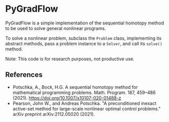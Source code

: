 # PyGradFlow

PyGradFlow is a simple implementation of the sequential homotopy method to
be used to solve general nonlinear programs.

To solve a nonlinear problem, subclass the `Problem` class, implementing
its abstract methods, pass a problem instance to a `Solver`, and call
its `solve()` method.

Note: This code is for research purposes, not productive use.


## References

- Potschka, A., Bock, H.G. A sequential homotopy method for mathematical programming problems. Math. Program. 187, 459–486 (2021). https://doi.org/10.1007/s10107-020-01488-z
- Pearson, John W., and Andreas Potschka. "A preconditioned inexact active-set method for large-scale nonlinear optimal control problems." arXiv preprint arXiv:2112.05020 (2021).
